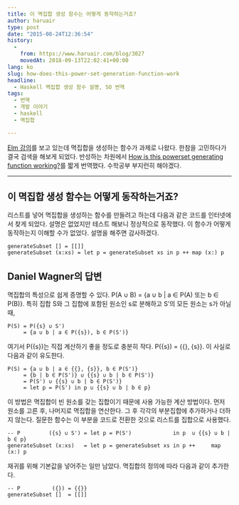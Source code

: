 ```yaml
---
title: 이 멱집합 생성 함수는 어떻게 동작하는거죠?
author: haruair
type: post
date: "2015-08-24T12:36:54"
history:
  - 
    from: https://www.haruair.com/blog/3027
    movedAt: 2018-09-13T22:02:41+00:00
lang: ko
slug: how-does-this-power-set-generation-function-work
headline:
  - Haskell 멱집합 생성 함수 설명, SO 번역
tags:
  - 번역
  - 개발 이야기
  - haskell
  - 멱집합

---
```

[Elm 강의][1]를 보고 있는데 멱집합을 생성하는 함수가 과제로 나왔다. 한참을 고민하다가 결국 검색을 해보게 되었다. 반성하는 차원에서 [How is this powerset generating function working?][2]를 짧게 번역했다. 수학공부 부지런히 해야겠다.

* * *

## 이 멱집합 생성 함수는 어떻게 동작하는거죠?

리스트를 넣어 멱집합을 생성하는 함수를 만들려고 하는데 다음과 같은 코드를 인터넷에서 찾게 되었다. 설명은 없었지만 테스트 해보니 정상적으로 동작했다. 이 함수가 어떻게 동작하는지 이해할 수가 없었다. 설명을 해주면 감사하겠다.

    generateSubset [] = [[]]
    generateSubset (x:xs) = let p = generateSubset xs in p ++ map (x:) p
    

## Daniel Wagner의 답변

멱집합의 특성으로 쉽게 증명할 수 있다. P(A ∪ B) = {a ∪ b | a ∈ P(A) 또는 b ∈ P(B)}. 특히 집합 S와 그 집합에 포함된 원소인 s로 분해하고 S&#8217;의 모든 원소는 s가 아닐 때,

    P(S) = P({s} ∪ S')
         = {a ∪ b | a ∈ P({s}), b ∈ P(S')}
    

여기서 P({s})는 직접 계산하기 좋을 정도로 충분히 작다. P({s}) = {{}, {s}}. 이 사실로 다음과 같이 유도한다.

    P(S) = {a ∪ b | a ∈ {{}, {s}}, b ∈ P(S')}
         = {b | b ∈ P(S')} ∪ {{s} ∪ b | b ∈ P(S')}
         = P(S') ∪ {{s} ∪ b | b ∈ P(S')}
         = let p = P(S') in p ∪ {{s} ∪ b | b ∈ p}
    

이 방법은 멱집합이 빈 원소를 갖는 집합이기 때문에 사용 가능한 계산 방법이다. 먼저 원소를 고른 후, 나머지로 멱집합을 연산한다. 그 후 각각의 부분집합에 추가하거나 더하지 않는다. 질문한 함수는 이 부분을 코드로 전환한 것으로 리스트를 집합으로 사용했다.

    -- P         ({s} ∪ S') = let p = P(S')             in p  ∪ {{s} ∪ b | b ∈ p}
    generateSubset (x:xs)   = let p = generateSubset xs in p ++     map (x:) p
    

재귀를 위해 기본값을 넣어주는 일만 남았다. 멱집합의 정의에 따라 다음과 같이 추가한다.

    -- P          ({}) = {{}}
    generateSubset []  = [[]]

 [1]: https://www.classes.cs.uchicago.edu/current/22300-1/Home.html
 [2]: http://stackoverflow.com/questions/11988184/how-is-this-power-set-generating-function-working